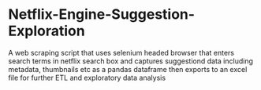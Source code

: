 # Netflix-Engine-Suggestion-Exploration
 A web scraping script that uses selenium headed browser that enters search terms in netflix search box and captures suggestiond data including metadata, thumbnails etc as a pandas dataframe then exports to an excel file for further ETL and exploratory data analysis
